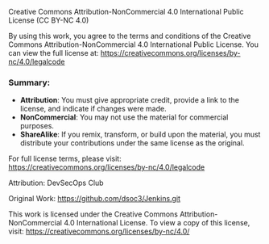 Creative Commons Attribution-NonCommercial 4.0 International Public License (CC BY-NC 4.0)

By using this work, you agree to the terms and conditions of the Creative Commons Attribution-NonCommercial 4.0 International Public License. You can view the full license at: https://creativecommons.org/licenses/by-nc/4.0/legalcode

### Summary:
- **Attribution**: You must give appropriate credit, provide a link to the license, and indicate if changes were made.
- **NonCommercial**: You may not use the material for commercial purposes.
- **ShareAlike**: If you remix, transform, or build upon the material, you must distribute your contributions under the same license as the original.

For full license terms, please visit: https://creativecommons.org/licenses/by-nc/4.0/legalcode

Attribution: DevSecOps Club

Original Work: https://github.com/dsoc3/Jenkins.git

This work is licensed under the Creative Commons Attribution-NonCommercial 4.0 International License. To view a copy of this license, visit: https://creativecommons.org/licenses/by-nc/4.0/
